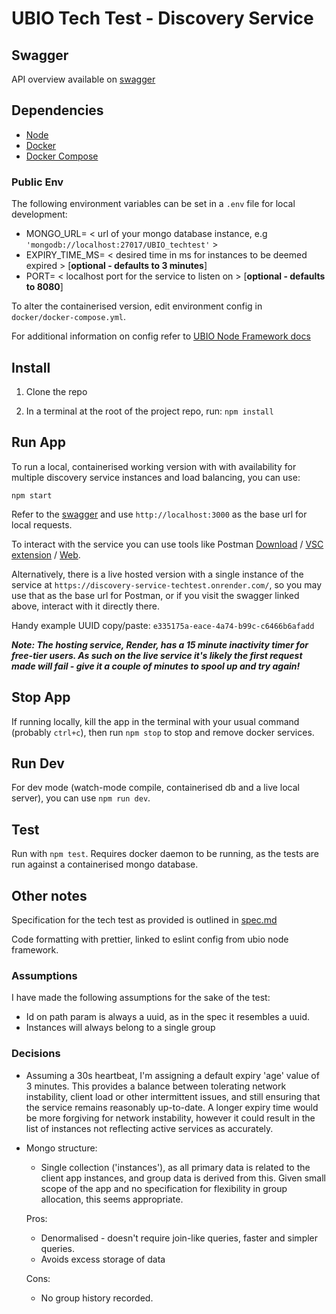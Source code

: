# UBIO Tech Test - Discovery Service

## Swagger

API overview available on [swagger](https://app.swaggerhub.com/apis-docs/MSCARSAUND/ubio-tech_test/1.0.0)

## Dependencies

-   [Node](https://nodejs.org/en/download/package-manager)
-   [Docker](https://docs.docker.com/get-docker/)
-   [Docker Compose](https://docs.docker.com/compose/install/)

### Public Env

The following environment variables can be set in a `.env` file for local development:

-   MONGO_URL= < url of your mongo database instance, e.g `'mongodb://localhost:27017/UBIO_techtest'` >
-   EXPIRY_TIME_MS= < desired time in ms for instances to be deemed expired > [**optional - defaults to 3 minutes**]
-   PORT= < localhost port for the service to listen on > [**optional - defaults to 8080**]

To alter the containerised version, edit environment config in `docker/docker-compose.yml`.

For additional information on config refer to [UBIO Node Framework docs](https://github.com/ubio/node-framework)

## Install

1. Clone the repo

2. In a terminal at the root of the project repo, run: `npm install`

## Run App

To run a local, containerised working version with with availability for multiple discovery service instances and load balancing, you can use:

`npm start`

Refer to the [swagger](https://app.swaggerhub.com/apis-docs/MSCARSAUND/ubio-tech_test/1.0.0) and use `http://localhost:3000` as the base url for local requests.

To interact with the service you can use tools like Postman [Download](https://www.postman.com/downloads/) / [VSC extension](https://marketplace.visualstudio.com/items?itemName=Postman.postman-for-vscode) / [Web](https://identity.getpostman.com/login).

Alternatively, there is a live hosted version with a single instance of the service at `https://discovery-service-techtest.onrender.com/`, so you may use that as the base url for Postman, or if you visit the swagger linked above, interact with it directly there.

Handy example UUID copy/paste: `e335175a-eace-4a74-b99c-c6466b6afadd`

**_Note: The hosting service, Render, has a 15 minute inactivity timer for free-tier users. As such on the live service it's likely the first request made will fail - give it a couple of minutes to spool up and try again!_**

## Stop App

If running locally, kill the app in the terminal with your usual command (probably `ctrl+c`), then run `npm stop` to stop and remove docker services.

## Run Dev

For dev mode (watch-mode compile, containerised db and a live local server), you can use `npm run dev`.

## Test

Run with `npm test`. Requires docker daemon to be running, as the tests are run against a containerised mongo database.

## Other notes

Specification for the tech test as provided is outlined in [spec.md](spec.md)

Code formatting with prettier, linked to eslint config from ubio node framework.

### Assumptions

I have made the following assumptions for the sake of the test:

-   Id on path param is always a uuid, as in the spec it resembles a uuid.
-   Instances will always belong to a single group

### Decisions

-   Assuming a 30s heartbeat, I'm assigning a default expiry 'age' value of 3 minutes. This provides a balance between tolerating network instability, client load or other intermittent issues, and still ensuring that the service remains reasonably up-to-date. A longer expiry time would be more forgiving for network instability, however it could result in the list of instances not reflecting active services as accurately.
-   Mongo structure:

    -   Single collection ('instances'), as all primary data is related to the client app instances, and group data is derived from this. Given small scope of the app and no specification for flexibility in group allocation, this seems appropriate.

    Pros:

    -   Denormalised - doesn't require join-like queries, faster and simpler queries.
    -   Avoids excess storage of data

    Cons:

    -   No group history recorded.
